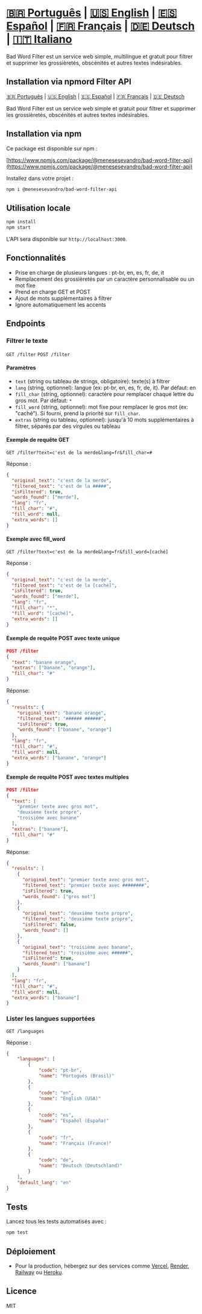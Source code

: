# [🇧🇷 Português](README.md) | [🇺🇸 English](README.en.md) | [🇪🇸 Español](README.es.md) | [🇫🇷 Français](README.fr.md) | [🇩🇪 Deutsch](README.de.md) | [🇮🇹 Italiano](README.it.md)

Bad Word Filter est un service web simple, multilingue et gratuit pour filtrer et supprimer les grossièretés, obscénités et autres textes indésirables.

## Installation via npmord Filter API

[🇧🇷 Português](README.pt.md) | [🇺🇸 English](README.md) | [🇪🇸 Español](README.es.md) | [🇫🇷 Français](README.fr.md) | [🇩🇪 Deutsch](README.de.md)

Bad Word Filter est un service web simple et gratuit pour filtrer et supprimer les grossièretés, obscénités et autres textes indésirables.

## Installation via npm

Ce package est disponible sur npm :

[https://www.npmjs.com/package/@menesesevandro/bad-word-filter-api](https://www.npmjs.com/package/@menesesevandro/bad-word-filter-api)

Installez dans votre projet :
```bash
npm i @menesesevandro/bad-word-filter-api
```

## Utilisation locale

```bash
npm install
npm start
```
L'API sera disponible sur `http://localhost:3000`.

## Fonctionnalités
- Prise en charge de plusieurs langues : pt-br, en, es, fr, de, it
- Remplacement des grossièretés par un caractère personnalisable ou un mot fixe
- Prend en charge GET et POST
- Ajout de mots supplémentaires à filtrer
- Ignore automatiquement les accents

## Endpoints

### Filtrer le texte
`GET /filter`
`POST /filter`

#### Paramètres
- `text` (string ou tableau de strings, obligatoire): texte(s) à filtrer
- `lang` (string, optionnel): langue (ex: pt-br, en, es, fr, de, it). Par défaut: en
- `fill_char` (string, optionnel): caractère pour remplacer chaque lettre du gros mot. Par défaut: `*`
- `fill_word` (string, optionnel): mot fixe pour remplacer le gros mot (ex: "caché"). Si fourni, prend la priorité sur `fill_char`.
- `extras` (string ou tableau, optionnel): jusqu'à 10 mots supplémentaires à filtrer, séparés par des virgules ou tableau

#### Exemple de requête GET
```
GET /filter?text=c'est de la merde&lang=fr&fill_char=#
```
Réponse :
```json
{
  "original_text": "c'est de la merde",
  "filtered_text": "c'est de la #####",
  "isFiltered": true,
  "words_found": ["merde"],
  "lang": "fr",
  "fill_char": "#",
  "fill_word": null,
  "extra_words": []
}
```

#### Exemple avec fill_word
```
GET /filter?text=c'est de la merde&lang=fr&fill_word=[caché]
```
Réponse :
```json
{
  "original_text": "c'est de la merde",
  "filtered_text": "c'est de la [caché]",
  "isFiltered": true,
  "words_found": ["merde"],
  "lang": "fr",
  "fill_char": "*",
  "fill_word": "[caché]",
  "extra_words": []
}
```

#### Exemple de requête POST avec texte unique
```json
POST /filter
{
  "text": "banane orange",
  "extras": ["banane", "orange"],
  "fill_char": "#"
}
```
Réponse:
```json
{
  "results": {
    "original_text": "banane orange",
    "filtered_text": "###### ######",
    "isFiltered": true,
    "words_found": ["banane", "orange"]
  },
  "lang": "fr",
  "fill_char": "#",
  "fill_word": null,
  "extra_words": ["banane", "orange"]
}
```

#### Exemple de requête POST avec textes multiples
```json
POST /filter
{
  "text": [
    "premier texte avec gros mot",
    "deuxième texte propre",
    "troisième avec banane"
  ],
  "extras": ["banane"],
  "fill_char": "#"
}
```
Réponse:
```json
{
  "results": [
    {
      "original_text": "premier texte avec gros mot",
      "filtered_text": "premier texte avec ########",
      "isFiltered": true,
      "words_found": ["gros mot"]
    },
    {
      "original_text": "deuxième texte propre",
      "filtered_text": "deuxième texte propre",
      "isFiltered": false,
      "words_found": []
    },
    {
      "original_text": "troisième avec banane",
      "filtered_text": "troisième avec ######",
      "isFiltered": true,
      "words_found": ["banane"]
    }
  ],
  "lang": "fr",
  "fill_char": "#",
  "fill_word": null,
  "extra_words": ["banane"]
}
```

### Lister les langues supportées
`GET /languages`

Réponse :
```json
{
    "languages": [
        {
            "code": "pt-br",
            "name": "Português (Brasil)"
        },
        {
            "code": "en",
            "name": "English (USA)"
        },
        {
            "code": "es",
            "name": "Español (España)"
        },
        {
            "code": "fr",
            "name": "Français (France)"
        },
        {
            "code": "de",
            "name": "Deutsch (Deutschland)"
        }
    ],
    "default_lang": "en"
}
```

## Tests
Lancez tous les tests automatisés avec :
```bash
npm test
```

## Déploiement
- Pour la production, hébergez sur des services comme [Vercel](https://vercel.com/), [Render](https://render.com/), [Railway](https://railway.app/) ou [Heroku](https://heroku.com/).

## Licence
MIT
